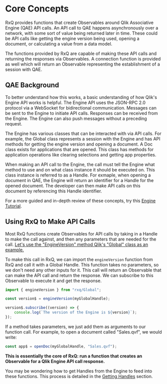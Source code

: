 # Core Concepts

RxQ provides functions that create Observables around Qlik Associative Engine (QAE) API calls. An API call to QAE happens asynchronously over a network, with some sort of value being returned later in time. These could be API calls like getting the engine version being used, opening a document, or calculating a value from a data model. 

The functions provided by RxQ are capable of making these API calls and returning the responses via Observables. A connection function is provided as well which will return an Observable representing the establishment of a session with QAE.

## QAE Background
To better understand how this works, a basic understanding of how Qlik's Engine API works is helpful. The Engine API uses the JSON-RPC 2.0 protocol via a WebSocket for bidirectional communication. Messages can be sent to the Engine to initiate API calls. Responses can be received from the Engine. The Engine can also push messages without a preceding request.

The Engine has various classes that can be interacted with via API calls. For example, the Global class represents a session with the Engine and has API methods for getting the engine version and opening a document. A Doc class exists for applications that are opened. This class has methods for application operations like clearing selections and getting app properties.

When making an API call to the Engine, the call must tell the Engine what method to use and on what class instance it should be executed on. This class instance is referred to as a Handle. For exmaple, when opening a document in QAE, the Engine will return an identifier for a Handle for the opened document. The developer can then make API calls on this document by referencing this Handle identifier.

For a more guided and in-depth review of these concepts, try this [Engine Tutorial](http://playground.qlik.com/learn/engine-tutorial/101.%20What%20is%20QIX%20and%20Why%20Should%20You%20Care.html).

## Using RxQ to Make API Calls
Most RxQ functions create Observables for API calls by taking in a Handle to make the call against, and then any parameters that are needed for the call. [Let's use the "EngineVersion" method Qlik's "Global" class as an example.](http://help.qlik.com/en-US/sense-developer/November2017/Subsystems/EngineAPI/Content/Classes/GlobalClass/Global-class-EngineVersion-method.htm)

To make this call in RxQ, we can import the `engineVersion` function from RxQ and call it with a Global Handle. This function takes no parameters, so we don't need any other inputs for it. This call will return an Observable that can make the API call and return the response. We can subscribe to this Observable to execute it and get the response.
```javascript
import { engineVersion } from "rxq/Global";

const version$ = engineVersion(myGlobalHandle);

version$.subscribe((version) => {
    console.log(`The version of the Engine is ${version}`);
});
```

If a method takes parameters, we just add them as arguments to our function call. For example, to open a document called "Sales.qvf", we would write:
```javascript
const app$ = openDoc(myGlobalHandle, "Sales.qvf");
```

**This is essentially the core of RxQ: run a function that creates an Observable for a Qlik Engine API call response.**

 You may be wondering how to get Handles from the Engine to feed into these functions. This process is detailed in the [Getting Handles]() section.